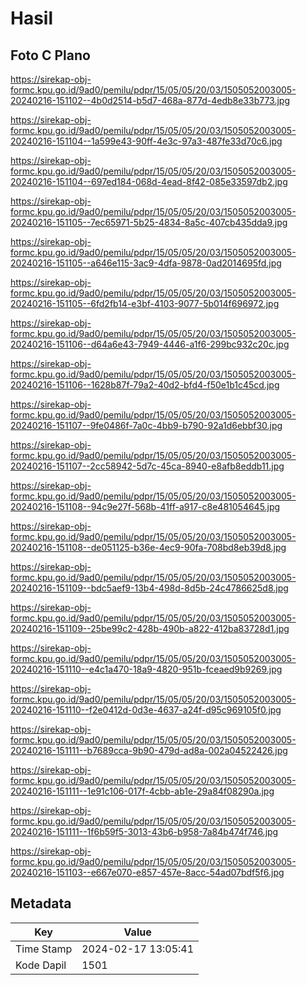 # Hasil

## Foto C Plano

https://sirekap-obj-formc.kpu.go.id/9ad0/pemilu/pdpr/15/05/05/20/03/1505052003005-20240216-151102--4b0d2514-b5d7-468a-877d-4edb8e33b773.jpg

https://sirekap-obj-formc.kpu.go.id/9ad0/pemilu/pdpr/15/05/05/20/03/1505052003005-20240216-151104--1a599e43-90ff-4e3c-97a3-487fe33d70c6.jpg

https://sirekap-obj-formc.kpu.go.id/9ad0/pemilu/pdpr/15/05/05/20/03/1505052003005-20240216-151104--697ed184-068d-4ead-8f42-085e33597db2.jpg

https://sirekap-obj-formc.kpu.go.id/9ad0/pemilu/pdpr/15/05/05/20/03/1505052003005-20240216-151105--7ec65971-5b25-4834-8a5c-407cb435dda9.jpg

https://sirekap-obj-formc.kpu.go.id/9ad0/pemilu/pdpr/15/05/05/20/03/1505052003005-20240216-151105--a646e115-3ac9-4dfa-9878-0ad2014695fd.jpg

https://sirekap-obj-formc.kpu.go.id/9ad0/pemilu/pdpr/15/05/05/20/03/1505052003005-20240216-151105--6fd2fb14-e3bf-4103-9077-5b014f696972.jpg

https://sirekap-obj-formc.kpu.go.id/9ad0/pemilu/pdpr/15/05/05/20/03/1505052003005-20240216-151106--d64a6e43-7949-4446-a1f6-299bc932c20c.jpg

https://sirekap-obj-formc.kpu.go.id/9ad0/pemilu/pdpr/15/05/05/20/03/1505052003005-20240216-151106--1628b87f-79a2-40d2-bfd4-f50e1b1c45cd.jpg

https://sirekap-obj-formc.kpu.go.id/9ad0/pemilu/pdpr/15/05/05/20/03/1505052003005-20240216-151107--9fe0486f-7a0c-4bb9-b790-92a1d6ebbf30.jpg

https://sirekap-obj-formc.kpu.go.id/9ad0/pemilu/pdpr/15/05/05/20/03/1505052003005-20240216-151107--2cc58942-5d7c-45ca-8940-e8afb8eddb11.jpg

https://sirekap-obj-formc.kpu.go.id/9ad0/pemilu/pdpr/15/05/05/20/03/1505052003005-20240216-151108--94c9e27f-568b-41ff-a917-c8e481054645.jpg

https://sirekap-obj-formc.kpu.go.id/9ad0/pemilu/pdpr/15/05/05/20/03/1505052003005-20240216-151108--de051125-b36e-4ec9-90fa-708bd8eb39d8.jpg

https://sirekap-obj-formc.kpu.go.id/9ad0/pemilu/pdpr/15/05/05/20/03/1505052003005-20240216-151109--bdc5aef9-13b4-498d-8d5b-24c4786625d8.jpg

https://sirekap-obj-formc.kpu.go.id/9ad0/pemilu/pdpr/15/05/05/20/03/1505052003005-20240216-151109--25be99c2-428b-490b-a822-412ba83728d1.jpg

https://sirekap-obj-formc.kpu.go.id/9ad0/pemilu/pdpr/15/05/05/20/03/1505052003005-20240216-151110--e4c1a470-18a9-4820-951b-fceaed9b9269.jpg

https://sirekap-obj-formc.kpu.go.id/9ad0/pemilu/pdpr/15/05/05/20/03/1505052003005-20240216-151110--f2e0412d-0d3e-4637-a24f-d95c969105f0.jpg

https://sirekap-obj-formc.kpu.go.id/9ad0/pemilu/pdpr/15/05/05/20/03/1505052003005-20240216-151111--b7689cca-9b90-479d-ad8a-002a04522426.jpg

https://sirekap-obj-formc.kpu.go.id/9ad0/pemilu/pdpr/15/05/05/20/03/1505052003005-20240216-151111--1e91c106-017f-4cbb-ab1e-29a84f08290a.jpg

https://sirekap-obj-formc.kpu.go.id/9ad0/pemilu/pdpr/15/05/05/20/03/1505052003005-20240216-151111--1f6b59f5-3013-43b6-b958-7a84b474f746.jpg

https://sirekap-obj-formc.kpu.go.id/9ad0/pemilu/pdpr/15/05/05/20/03/1505052003005-20240216-151103--e667e070-e857-457e-8acc-54ad07bdf5f6.jpg


## Metadata

| Key        | Value               |
| ---------- | ------------------- |
| Time Stamp | 2024-02-17 13:05:41 |
| Kode Dapil | 1501                |



